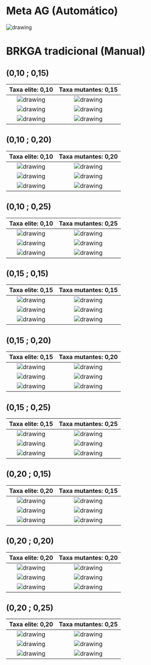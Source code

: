 # Meta AG (Automático)
![drawing](t1__pm0.020653_pe0.307364_pfactor4.png) 

# BRKGA tradicional (Manual)
## (0,10 ; 0,15)
Taxa elite: 0,10 |Taxa mutantes: 0,15
:-------------------------:|:-------------------------:
![drawing](t10_15_1_pm0.150000_pe0.100000_pfactor5.png)  |  ![drawing](t10_15_6_pm0.150000_pe0.100000_pfactor2.png)
![drawing](t10_15_11_pm0.150000_pe0.100000_pfactor2.png)  |  ![drawing](t10_15_16_pm0.150000_pe0.100000_pfactor2.png)
![drawing](t10_15_21_pm0.150000_pe0.100000_pfactor2.png)  |  ![drawing](t10_15_26_pm0.150000_pe0.100000_pfactor2.png)

## (0,10 ; 0,20)
Taxa elite: 0,10 |Taxa mutantes: 0,20
:-------------------------:|:-------------------------:
![drawing](t10_20_1_pm0.200000_pe0.100000_pfactor5.png)  |  ![drawing](t10_20_6_pm0.200000_pe0.100000_pfactor2.png)
![drawing](t10_20_11_pm0.200000_pe0.100000_pfactor2.png)  |  ![drawing](t10_20_16_pm0.200000_pe0.100000_pfactor2.png)
![drawing](t10_20_21_pm0.200000_pe0.100000_pfactor2.png)  |  ![drawing](t10_20_26_pm0.200000_pe0.100000_pfactor2.png)

## (0,10 ; 0,25)
Taxa elite: 0,10 |Taxa mutantes: 0,25
:-------------------------:|:-------------------------:
![drawing](t10_25_1_pm0.250000_pe0.100000_pfactor5.png)  |  ![drawing](t10_25_6_pm0.250000_pe0.100000_pfactor2.png)
![drawing](t10_25_11_pm0.250000_pe0.100000_pfactor2.png)  |  ![drawing](t10_25_16_pm0.250000_pe0.100000_pfactor2.png)
![drawing](t10_25_21_pm0.250000_pe0.100000_pfactor2.png)  |  ![drawing](t10_25_26_pm0.250000_pe0.100000_pfactor2.png)

## (0,15 ; 0,15)
Taxa elite: 0,15 |Taxa mutantes: 0,15
:-------------------------:|:-------------------------:
![drawing](t15_15_1_pm0.150000_pe0.150000_pfactor5.png)  |  ![drawing](t15_15_6_pm0.150000_pe0.150000_pfactor2.png)
![drawing](t15_15_11_pm0.150000_pe0.150000_pfactor2.png)  |  ![drawing](t15_15_16_pm0.150000_pe0.150000_pfactor2.png)
![drawing](t15_15_21_pm0.150000_pe0.150000_pfactor2.png)  |  ![drawing](t15_15_26_pm0.150000_pe0.150000_pfactor2.png)

## (0,15 ; 0,20)
Taxa elite: 0,15 |Taxa mutantes: 0,20
:-------------------------:|:-------------------------:
![drawing](t15_20_1_pm0.200000_pe0.150000_pfactor5.png)  |  ![drawing](t15_20_6_pm0.200000_pe0.150000_pfactor2.png)
![drawing](t15_20_11_pm0.200000_pe0.150000_pfactor2.png)  |  ![drawing](t15_20_16_pm0.200000_pe0.150000_pfactor2.png)
![drawing](t15_20_21_pm0.200000_pe0.150000_pfactor2.png)  |  ![drawing](t15_20_26_pm0.200000_pe0.150000_pfactor2.png)

## (0,15 ; 0,25)
Taxa elite: 0,15 |Taxa mutantes: 0,25
:-------------------------:|:-------------------------:
![drawing](t15_25_1_pm0.250000_pe0.150000_pfactor5.png)  |  ![drawing](t15_25_6_pm0.250000_pe0.150000_pfactor2.png)
![drawing](t15_25_11_pm0.250000_pe0.150000_pfactor2.png)  |  ![drawing](t15_25_16_pm0.250000_pe0.150000_pfactor2.png)
![drawing](t15_25_21_pm0.250000_pe0.150000_pfactor2.png)  |  ![drawing](t15_25_26_pm0.250000_pe0.150000_pfactor2.png)

## (0,20 ; 0,15)
Taxa elite: 0,20 |Taxa mutantes: 0,15
:-------------------------:|:-------------------------:
![drawing](t20_15_1_pm0.150000_pe0.200000_pfactor4.png)  |  ![drawing](t20_15_6_pm0.150000_pe0.200000_pfactor4.png)
![drawing](t20_15_11_pm0.150000_pe0.200000_pfactor4.png)  |  ![drawing](t20_15_16_pm0.150000_pe0.200000_pfactor4.png)
![drawing](t20_15_21_pm0.150000_pe0.200000_pfactor4.png)  |  ![drawing](t20_15_26_pm0.150000_pe0.200000_pfactor4.png)

## (0,20 ; 0,20)
Taxa elite: 0,20 |Taxa mutantes: 0,20
:-------------------------:|:-------------------------:
![drawing](t20_20_1_pm0.200000_pe0.200000_pfactor4.png)  |  ![drawing](t20_20_6_pm0.200000_pe0.200000_pfactor4.png)
![drawing](t20_20_11_pm0.200000_pe0.200000_pfactor4.png)  |  ![drawing](t20_20_16_pm0.200000_pe0.200000_pfactor4.png)
![drawing](t20_20_21_pm0.200000_pe0.200000_pfactor4.png)  |  ![drawing](t20_20_26_pm0.200000_pe0.200000_pfactor4.png)

## (0,20 ; 0,25)
Taxa elite: 0,20 |Taxa mutantes: 0,25
:-------------------------:|:-------------------------:
![drawing](t20_25_1_pm0.250000_pe0.200000_pfactor4.png)  |  ![drawing](t20_25_6_pm0.250000_pe0.200000_pfactor4.png)
![drawing](t20_25_11_pm0.250000_pe0.200000_pfactor4.png)  |  ![drawing](t20_25_16_pm0.250000_pe0.200000_pfactor4.png)
![drawing](t20_25_21_pm0.250000_pe0.200000_pfactor4.png)  |  ![drawing](t20_25_26_pm0.250000_pe0.200000_pfactor4.png)